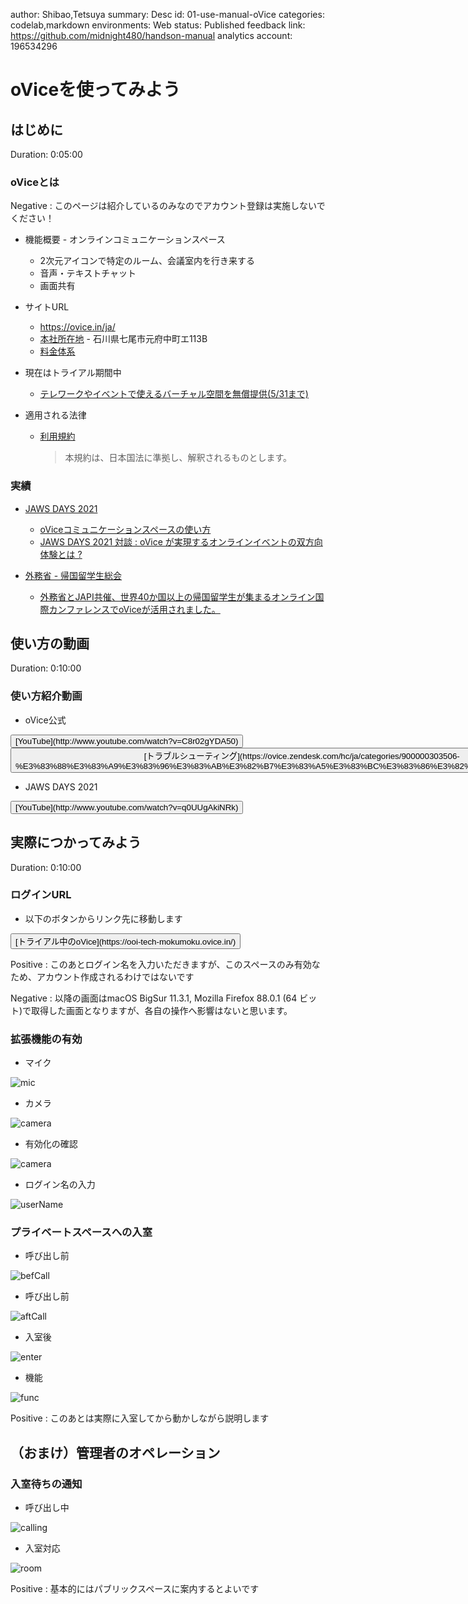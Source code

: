 author: Shibao,Tetsuya
summary: Desc
id: 01-use-manual-oVice
categories: codelab,markdown
environments: Web
status: Published
feedback link: https://github.com/midnight480/handson-manual
analytics account: 196534296

# oViceを使ってみよう

## はじめに
Duration: 0:05:00

### oViceとは

Negative
: このページは紹介しているのみなのでアカウント登録は実施しないでください！

* 機能概要 - オンラインコミュニケーションスペース
  * 2次元アイコンで特定のルーム、会議室内を行き来する
  * 音声・テキストチャット
  * 画面共有

* サイトURL
  * https://ovice.in/ja/
  * [本社所在地](https://ovice.in/ja/about-us/) - 石川県七尾市元府中町エ113B
  * [料金体系](https://ovice.in/ja/pricing/)

* 現在はトライアル期間中
  * [テレワークやイベントで使えるバーチャル空間を無償提供(5/31まで)](https://prtimes.jp/main/html/rd/p/000000034.000058507.html)
  
* 適用される法律
  * [利用規約](https://www.notion.so/oVice-2021-5-19-e93174118cd04934aca03c4ea4c409c4)
    > 本規約は、日本国法に準拠し、解釈されるものとします。

### 実績

* [JAWS DAYS 2021](https://jawsdays2021.jaws-ug.jp/)
  * [oViceコミュニケーションスペースの使い方](https://jawsdays2021.jaws-ug.jp/ovice-tutorial/)
  * [JAWS DAYS 2021 対談 : oVice が実現するオンラインイベントの双方向体験とは ?](https://aws.amazon.com/jp/builders-flash/202103/jaws-days-conversation/?awsf.filter-name=*all)
  
* [外務省 - 帰国留学生総会](https://www.mofa.go.jp/mofaj/p_pd/ep/page6_000536.html)
  * [外務省とJAPI共催、世界40か国以上の帰国留学生が集まるオンライン国際カンファレンスでoViceが活用されました。](https://ovice.in/ja/%e5%a4%96%e5%8b%99%e7%9c%81%e3%81%a8japi%e5%85%b1%e5%82%ac%e3%80%81%e4%b8%96%e7%95%8c40%e3%81%8b%e5%9b%bd%e4%bb%a5%e4%b8%8a%e3%81%ae%e5%b8%b0%e5%9b%bd%e7%95%99%e5%ad%a6%e7%94%9f%e3%81%8c%e9%9b%86/)

## 使い方の動画
Duration: 0:10:00

### 使い方紹介動画

* oVice公式

<button>
  [YouTube](http://www.youtube.com/watch?v=C8r02gYDA50)
</button>

<button>
  [トラブルシューティング](https://ovice.zendesk.com/hc/ja/categories/900000303506-%E3%83%88%E3%83%A9%E3%83%96%E3%83%AB%E3%82%B7%E3%83%A5%E3%83%BC%E3%83%86%E3%82%A3%E3%83%B3%E3%82%B0)
</button>

* JAWS DAYS 2021

<button>
  [YouTube](http://www.youtube.com/watch?v=q0UUgAkiNRk)
</button>

## 実際につかってみよう
Duration: 0:10:00

### ログインURL

* 以下のボタンからリンク先に移動します

<button>
  [トライアル中のoVice](https://ooi-tech-mokumoku.ovice.in/)
</button>

Positive
: このあとログイン名を入力いただきますが、このスペースのみ有効なため、アカウント作成されるわけではないです

Negative
: 以降の画面はmacOS BigSur 11.3.1, Mozilla Firefox 88.0.1 (64 ビット)で取得した画面となりますが、各自の操作へ影響はないと思います。

### 拡張機能の有効

* マイク

![mic](./images/0101.jpg)

* カメラ

![camera](./images/0102.jpg)
  
* 有効化の確認

![camera](./images/0103.jpg)

* ログイン名の入力

![userName](./images/0104.jpg)

### プライベートスペースへの入室
  
* 呼び出し前

![befCall](./images/0105.jpg)

* 呼び出し前

![aftCall](./images/0106.jpg)

* 入室後

![enter](./images/0107.jpg)

* 機能

![func](./images/0108.jpg)

Positive
: このあとは実際に入室してから動かしながら説明します

## （おまけ）管理者のオペレーション

### 入室待ちの通知

* 呼び出し中

![calling](./images/0190.jpg)

* 入室対応

![room](./images/0191.jpg)

Positive
: 基本的にはパブリックスペースに案内するとよいです